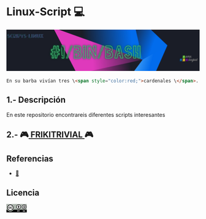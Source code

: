 # Linux-Script 💻
![logoLinux](https://github.com/anasalasro/Linux-Script/blob/main/ImagenesLinux/logoLinux4.png)
``` html
En su barba vivían tres \<span style="color:red;">cardenales \</span>.
```
## 1.- Descripción

En este repositorio encontrareis diferentes scripts interesantes

## 2.- 🎮[ FRIKITRIVIAL ](https://github.com/anasalasro/Linux-Script/blob/main/frikitrivial.md)🎮

## Referencias

- [ :open_file_folder: ](https://jesusfernandeztoledo.com/introduccion-a-shell-script-relacion-1-ejercicios-resueltos/)  

## Licencia

![Licencia](https://github.com/anasalasro/Linux-Script/blob/main/ImagenesLinux/licencia.png)  
